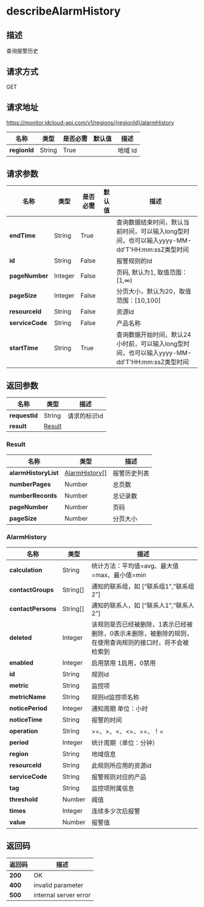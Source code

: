 # describeAlarmHistory


## 描述
查询报警历史

## 请求方式
GET

## 请求地址
https://monitor.jdcloud-api.com/v1/regions/{regionId}/alarmHistory

|名称|类型|是否必需|默认值|描述|
|---|---|---|---|---|
|**regionId**|String|True||地域 Id|

## 请求参数
|名称|类型|是否必需|默认值|描述|
|---|---|---|---|---|
|**endTime**|String|True||查询数据结束时间，默认当前时间，可以输入long型时间，也可以输入yyyy-MM-dd'T'HH:mm:ssZ类型时间|
|**id**|String|False||报警规则的Id|
|**pageNumber**|Integer|False||页码, 默认为1, 取值范围：[1,∞)|
|**pageSize**|Integer|False||分页大小，默认为20，取值范围：[10,100]|
|**resourceId**|String|False||资源Id|
|**serviceCode**|String|False||产品名称|
|**startTime**|String|True||查询数据开始时间，默认24小时前，可以输入long型时间，也可以输入yyyy-MM-dd'T'HH:mm:ssZ类型时间|


## 返回参数
|名称|类型|描述|
|---|---|---|
|**requestId**|String|请求的标识id|
|**result**|[Result](##Result)||


### <a name="Result">Result</a>
|名称|类型|描述|
|---|---|---|
|**alarmHistoryList**|[AlarmHistory[]](##AlarmHistory)|报警历史列表|
|**numberPages**|Number|总页数|
|**numberRecords**|Number|总记录数|
|**pageNumber**|Number|页码|
|**pageSize**|Number|分页大小|
### <a name="AlarmHistory">AlarmHistory</a>
|名称|类型|描述|
|---|---|---|
|**calculation**|String|统计方法：平均值=avg、最大值=max、最小值=min|
|**contactGroups**|String[]|通知的联系组，如 [“联系组1”,”联系组2”]|
|**contactPersons**|String[]|通知的联系人，如 [“联系人1”,”联系人2”]|
|**deleted**|Integer|该规则是否已经被删除，1表示已经被删除，0表示未删除，被删除的规则，在使用查询规则的接口时，将不会被检索到|
|**enabled**|Integer|启用禁用 1启用，0禁用|
|**id**|String|规则id|
|**metric**|String|监控项|
|**metricName**|String|规则id监控项名称|
|**noticePeriod**|Integer|通知周期 单位：小时|
|**noticeTime**|String|报警的时间|
|**operation**|String|>=、>、<、<=、==、！=|
|**period**|Integer|统计周期（单位：分钟）|
|**region**|String|地域信息|
|**resourceId**|String|此规则所应用的资源id|
|**serviceCode**|String|报警规则对应的产品|
|**tag**|String|监控项附属信息|
|**threshold**|Number|阈值|
|**times**|Integer|连续多少次后报警|
|**value**|Number|报警值|

## 返回码
|返回码|描述|
|---|---|
|**200**|OK|
|**400**|invalid parameter|
|**500**|internal server error|
